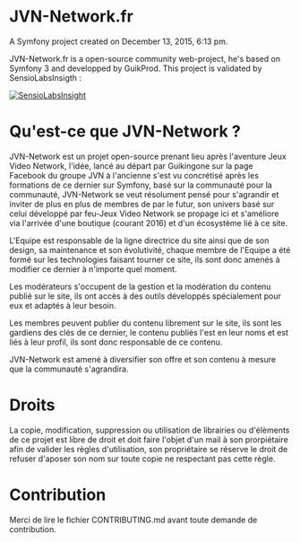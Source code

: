 JVN-Network.fr
=======

A Symfony project created on December 13, 2015, 6:13 pm.

JVN-Network.fr is a open-source community web-project, he's based on Symfony 3 and developped by GuikProd.
This project is validated by SensioLabsInsigth :

[![SensioLabsInsight](https://insight.sensiolabs.com/projects/3d9c6cf9-7aa4-4a97-959f-d5cefc07f982/big.png)](https://insight.sensiolabs.com/projects/3d9c6cf9-7aa4-4a97-959f-d5cefc07f982)


# Qu'est-ce que JVN-Network ?

JVN-Network est un projet open-source prenant lieu après l'aventure Jeux Video Network, l'idée, lancé au départ par Guikingone sur la page Facebook du groupe JVN à l'ancienne s'est vu concrétisé après les formations de ce dernier sur Symfony, basé sur la communauté pour la communauté, JVN-Network se veut résolument pensé pour s'agrandir et inviter de plus en plus de membres de par le futur, son univers basé sur celui développé par feu-Jeux Video Network se propage ici et s'améliore via l'arrivée d'une boutique (courant 2016) et d'un écosystème lié à ce site.

L'Equipe est responsable de la ligne directrice du site ainsi que de son design, sa maintenance et son évolutivité, chaque membre de l'Equipe a été formé sur les technologies faisant tourner ce site, ils sont donc amenés à modifier ce dernier à n'importe quel moment.

Les modérateurs s'occupent de la gestion et la modération du contenu publié sur le site, ils ont accès à des outils développés spécialement pour eux et adaptés à leur besoin.

Les membres peuvent publier du contenu librement sur le site, ils sont les gardiens des clés de ce dernier, le contenu publiés l'est en leur noms et est liés à leur profil, ils sont donc responsable de ce contenu.

JVN-Network est amené à diversifier son offre et son contenu à mesure que la communauté s'agrandira.

# Droits 

La copie, modification, suppression ou utilisation de librairies ou d'élèments de ce projet est libre de droit et doit faire l'objet d'un mail à son prorpiétaire afin de valider les règles d'utilisation, son propriétaire se réserve le droit de refuser d'aposer son nom sur toute copie ne respectant pas cette règle.

# Contribution

Merci de lire le fichier CONTRIBUTING.md avant toute demande de contribution.